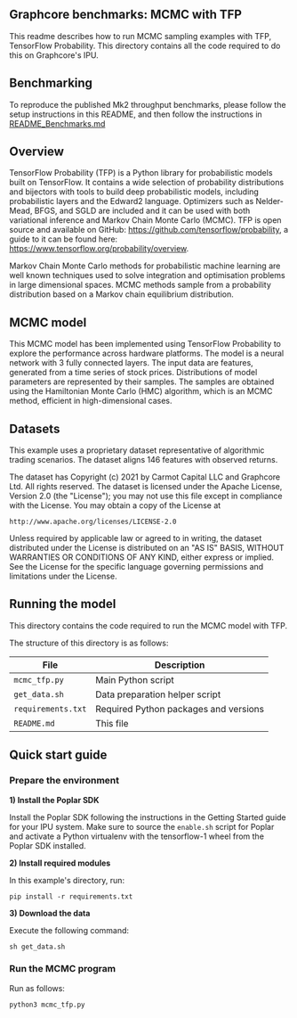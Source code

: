 ## Graphcore benchmarks: MCMC with TFP

This readme describes how to run MCMC sampling examples with TFP, TensorFlow Probability. This directory contains all the code required to do this on Graphcore's IPU.

## Benchmarking

To reproduce the published Mk2 throughput benchmarks, please follow the setup instructions in this README, and then follow the instructions in [README_Benchmarks.md](README_Benchmarks.md) 

## Overview

TensorFlow Probability (TFP) is a Python library for probabilistic models built on TensorFlow. It contains a wide selection of probability distributions and bijectors with tools to build deep probabilistic models, including probabilistic layers and the Edward2 language. Optimizers such as Nelder-Mead, BFGS, and SGLD are included and it can be used with both variational inference and Markov Chain Monte Carlo (MCMC). TFP is open source and available on GitHub: https://github.com/tensorflow/probability, a guide to it can be found here: https://www.tensorflow.org/probability/overview.

Markov Chain Monte Carlo methods for probabilistic machine learning are well known techniques used to solve integration and optimisation problems in large dimensional spaces. MCMC methods sample from a probability distribution based on a Markov chain equilibrium distribution.

## MCMC model

This MCMC model has been implemented using TensorFlow Probability to explore the performance across hardware platforms. The model is a neural network with 3 fully connected layers. The input data are features, generated from a time series of stock prices. Distributions of model parameters are represented by their samples. The samples are obtained using the Hamiltonian Monte Carlo (HMC) algorithm, which is an MCMC method, efficient in high-dimensional cases.

## Datasets

This example uses a proprietary dataset representative of algorithmic trading scenarios. The dataset aligns 146 features with observed returns.

The dataset has Copyright (c) 2021 by Carmot Capital LLC and Graphcore Ltd. All rights reserved. The dataset is licensed under the Apache License, Version 2.0 (the "License"); you may not use this file except in compliance with the License. You may obtain a copy of the License at
  
    http://www.apache.org/licenses/LICENSE-2.0

Unless required by applicable law or agreed to in writing, the dataset distributed under the License is distributed on an "AS IS" BASIS, WITHOUT WARRANTIES OR CONDITIONS OF ANY KIND, either express or implied. See the License for the specific language governing permissions and limitations under the License.

## Running the model

This directory contains the code required to run the MCMC model with TFP.

The structure of this directory is as follows:

| File               | Description                           |
| ------------------ | ------------------------------------- |
| `mcmc_tfp.py`      | Main Python script                    |
| `get_data.sh`      | Data preparation helper script        |
| `requirements.txt` | Required Python packages and versions |
| `README.md`        | This file                             |



## Quick start guide

### Prepare the environment

**1) Install the Poplar SDK**

Install the Poplar SDK following the instructions in the Getting Started guide for your IPU system.
Make sure to source the `enable.sh` script for Poplar and activate a Python virtualenv with the tensorflow-1 wheel from the Poplar SDK installed.

**2) Install required modules**

In this example's directory, run:

```
pip install -r requirements.txt
```

**3) Download the data**

Execute the following command:

```
sh get_data.sh
```

### Run the MCMC program

Run as follows:

```
python3 mcmc_tfp.py
```
